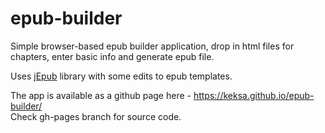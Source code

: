 # epub-builder
Simple browser-based epub builder application, drop in html files for chapters, enter basic info and generate epub file.

Uses [jEpub](https://github.com/lelinhtinh/jEpub) library with some edits to epub templates.

The app is available as a github page here - https://keksa.github.io/epub-builder/  
Check gh-pages branch for source code.
